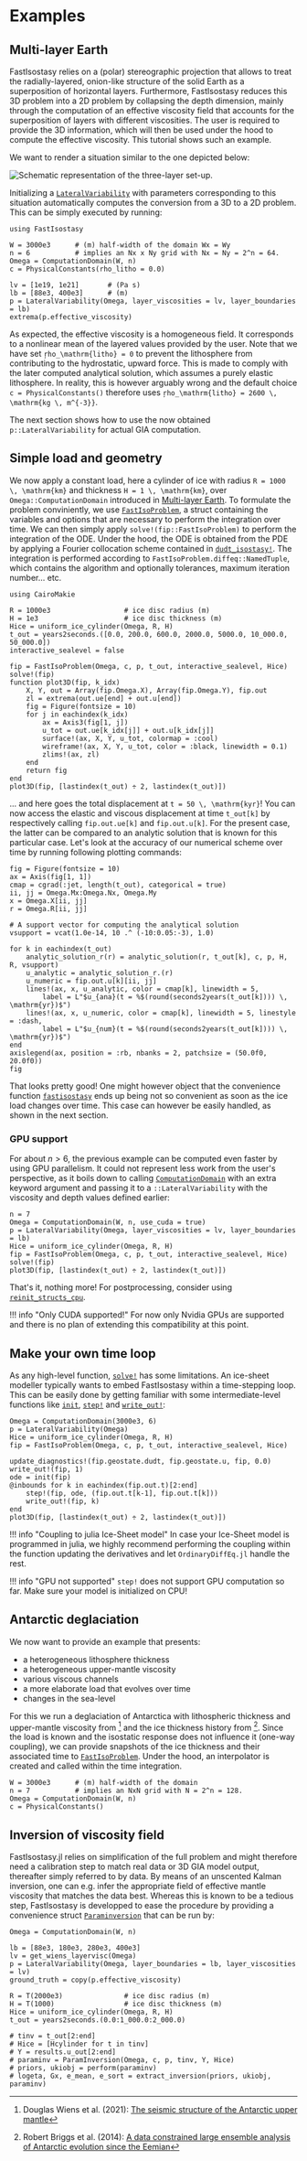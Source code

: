 # Examples

## Multi-layer Earth

FastIsostasy relies on a (polar) stereographic projection that allows to treat the radially-layered, onion-like structure of the solid Earth as a superposition of horizontal layers. Furthermore, FastIsostasy reduces this 3D problem into a 2D problem by collapsing the depth dimension, mainly through the computation of an effective viscosity field that accounts for the superposition of layers with different viscosities. The user is required to provide the 3D information, which will then be used under the hood to compute the effective viscosity. This tutorial shows such an example.

We want to render a situation similar to the one depicted below:

![Schematic representation of the three-layer set-up.](assets/sketch_nlayer_model.png)

Initializing a [`LateralVariability`](@ref) with parameters corresponding to this situation automatically computes the conversion from a 3D to a 2D problem. This can be simply executed by running:

```@example MAIN
using FastIsostasy

W = 3000e3      # (m) half-width of the domain Wx = Wy
n = 6           # implies an Nx x Ny grid with Nx = Ny = 2^n = 64.
Omega = ComputationDomain(W, n)
c = PhysicalConstants(rho_litho = 0.0)

lv = [1e19, 1e21]       # (Pa s)
lb = [88e3, 400e3]      # (m)
p = LateralVariability(Omega, layer_viscosities = lv, layer_boundaries = lb)
extrema(p.effective_viscosity)
```

As expected, the effective viscosity is a homogeneous field. It corresponds to a nonlinear mean of the layered values provided by the user. Note that we have set `` ŗho_\mathrm{litho} = 0 `` to prevent the lithosphere from contributing to the hydrostatic, upward force. This is made to comply with the later computed analytical solution, which assumes a purely elastic lithosphere. In reality, this is however arguably wrong and the default choice `c = PhysicalConstants()` therefore uses `` ŗho_\mathrm{litho} = 2600 \, \mathrm{kg \, m^{-3}} ``.

The next section shows how to use the now obtained `p::LateralVariability` for actual GIA computation.

## Simple load and geometry

We now apply a constant load, here a cylinder of ice with radius ``R = 1000 \, \mathrm{km}`` and thickness ``H = 1 \, \mathrm{km}``, over `Omega::ComputationDomain` introduced in [Multi-layer Earth](@ref). To formulate the problem conviniently, we use [`FastIsoProblem`](@ref), a struct containing the variables and options that are necessary to perform the integration over time. We can then simply apply `solve!(fip::FastIsoProblem)` to perform the integration of the ODE. Under the hood, the ODE is obtained from the PDE by applying a Fourier collocation scheme contained in [`dudt_isostasy!`](@ref). The integration is performed according to `FastIsoProblem.diffeq::NamedTuple`, which contains the algorithm and optionally tolerances, maximum iteration number... etc.

```@example MAIN
using CairoMakie

R = 1000e3                  # ice disc radius (m)
H = 1e3                     # ice disc thickness (m)
Hice = uniform_ice_cylinder(Omega, R, H)
t_out = years2seconds.([0.0, 200.0, 600.0, 2000.0, 5000.0, 10_000.0, 50_000.0])
interactive_sealevel = false

fip = FastIsoProblem(Omega, c, p, t_out, interactive_sealevel, Hice)
solve!(fip)
function plot3D(fip, k_idx)
    X, Y, out = Array(fip.Omega.X), Array(fip.Omega.Y), fip.out
    zl = extrema(out.ue[end] + out.u[end])
    fig = Figure(fontsize = 10)
    for j in eachindex(k_idx)
        ax = Axis3(fig[1, j])
        u_tot = out.ue[k_idx[j]] + out.u[k_idx[j]]
        surface!(ax, X, Y, u_tot, colormap = :cool)
        wireframe!(ax, X, Y, u_tot, color = :black, linewidth = 0.1)
        zlims!(ax, zl)
    end
    return fig
end
plot3D(fip, [lastindex(t_out) ÷ 2, lastindex(t_out)])
```

... and here goes the total displacement at ``t = 50 \, \mathrm{kyr}``! You can now access the elastic and viscous displacement at time `t_out[k]` by respectively calling `fip.out.ue[k]` and `fip.out.u[k]`. For the present case, the latter can be compared to an analytic solution that is known for this particular case. Let's look at the accuracy of our numerical scheme over time by running following plotting commands:

```@example MAIN
fig = Figure(fontsize = 10)
ax = Axis(fig[1, 1])
cmap = cgrad(:jet, length(t_out), categorical = true)
ii, jj = Omega.Mx:Omega.Nx, Omega.My
x = Omega.X[ii, jj]
r = Omega.R[ii, jj]

# A support vector for computing the analytical solution
vsupport = vcat(1.0e-14, 10 .^ (-10:0.05:-3), 1.0)

for k in eachindex(t_out)
    analytic_solution_r(r) = analytic_solution(r, t_out[k], c, p, H, R, vsupport)
    u_analytic = analytic_solution_r.(r)
    u_numeric = fip.out.u[k][ii, jj]
    lines!(ax, x, u_analytic, color = cmap[k], linewidth = 5,
        label = L"$u_{ana}(t = %$(round(seconds2years(t_out[k]))) \, \mathrm{yr})$")
    lines!(ax, x, u_numeric, color = cmap[k], linewidth = 5, linestyle = :dash,
        label = L"$u_{num}(t = %$(round(seconds2years(t_out[k]))) \, \mathrm{yr})$")
end
axislegend(ax, position = :rb, nbanks = 2, patchsize = (50.0f0, 20.0f0))
fig
```

That looks pretty good! One might however object that the convenience function [`fastisostasy`](@ref) ends up being not so convenient as soon as the ice load changes over time. This case can however be easily handled, as shown in the next section.

### GPU support

For about $n > 6$, the previous example can be computed even faster by using GPU parallelism. It could not represent less work from the user's perspective, as it boils down to calling [`ComputationDomain`](@ref) with an extra keyword argument and passing it to a `::LateralVariability` with the viscosity and depth values defined earlier:

```@example MAIN
n = 7
Omega = ComputationDomain(W, n, use_cuda = true)
p = LateralVariability(Omega, layer_viscosities = lv, layer_boundaries = lb)
Hice = uniform_ice_cylinder(Omega, R, H)
fip = FastIsoProblem(Omega, c, p, t_out, interactive_sealevel, Hice)
solve!(fip)
plot3D(fip, [lastindex(t_out) ÷ 2, lastindex(t_out)])
```

That's it, nothing more! For postprocessing, consider using [`reinit_structs_cpu`](@ref).

!!! info "Only CUDA supported!"
    For now only Nvidia GPUs are supported and there is no plan of extending this compatibility at this point.

## Make your own time loop

As any high-level function, [`solve!`](@ref) has some limitations. An ice-sheet modeller typically wants to embed FastIsostasy within a time-stepping loop. This can be easily done by getting familiar with some intermediate-level functions like [`init`](@ref), [`step!`](@ref) and [`write_out!`](@ref):

```@example MAIN
Omega = ComputationDomain(3000e3, 6)
p = LateralVariability(Omega)
Hice = uniform_ice_cylinder(Omega, R, H)
fip = FastIsoProblem(Omega, c, p, t_out, interactive_sealevel, Hice)

update_diagnostics!(fip.geostate.dudt, fip.geostate.u, fip, 0.0)
write_out!(fip, 1)
ode = init(fip)
@inbounds for k in eachindex(fip.out.t)[2:end]
    step!(fip, ode, (fip.out.t[k-1], fip.out.t[k]))
    write_out!(fip, k)
end
plot3D(fip, [lastindex(t_out) ÷ 2, lastindex(t_out)])
```

!!! info "Coupling to julia Ice-Sheet model"
    In case your Ice-Sheet model is programmed in julia, we highly recommend performing
    the coupling within the function updating the derivatives and let `OrdinaryDiffEq.jl`
    handle the rest.

!!! info "GPU not supported"
    `step!` does not support GPU computation so far. Make sure your model is initialized
    on CPU!
## Antarctic deglaciation

We now want to provide an example that presents:
- a heterogeneous lithosphere thickness
- a heterogeneous upper-mantle viscosity
- various viscous channels
- a more elaborate load that evolves over time
- changes in the sea-level

For this we run a deglaciation of Antarctica with lithospheric thickness and upper-mantle viscosity from [^Wiens2021] and the ice thickness history from [^Briggs2014]. Since the load is known and the isostatic response does not influence it (one-way coupling), we can provide snapshots of the ice thickness and their associated time to [`FastIsoProblem`](@ref). Under the hood, an interpolator is created and called within the time integration. 

```@example MAIN
W = 3000e3      # (m) half-width of the domain
n = 7           # implies an NxN grid with N = 2^n = 128.
Omega = ComputationDomain(W, n)
c = PhysicalConstants()
```

## Inversion of viscosity field

FastIsostasy.jl relies on simplification of the full problem and might therefore need a calibration step to match real data or 3D GIA model output, thereafter simply referred to by data. By means of an unscented Kalman inversion, one can e.g. infer the appropriate field of effective mantle viscosity that matches the data best. Whereas this is known to be a tedious step, FastIsostasy is developped to ease the procedure by providing a convenience struct [`Paraminversion`](@ref) that can be run by:

```@example MAIN
Omega = ComputationDomain(W, n)

lb = [88e3, 180e3, 280e3, 400e3]
lv = get_wiens_layervisc(Omega)
p = LateralVariability(Omega, layer_boundaries = lb, layer_viscosities = lv)
ground_truth = copy(p.effective_viscosity)

R = T(2000e3)               # ice disc radius (m)
H = T(1000)                 # ice disc thickness (m)
Hice = uniform_ice_cylinder(Omega, R, H)
t_out = years2seconds.(0.0:1_000.0:2_000.0)

# tinv = t_out[2:end]
# Hice = [Hcylinder for t in tinv]
# Y = results.u_out[2:end]
# paraminv = ParamInversion(Omega, c, p, tinv, Y, Hice)
# priors, ukiobj = perform(paraminv)
# logeta, Gx, e_mean, e_sort = extract_inversion(priors, ukiobj, paraminv)
```

[^Wiens2021]:
    Douglas Wiens et al. (2021): [The seismic structure of the Antarctic upper mantle](https://doi.org/10.1144/M56-2020-18)

[^Briggs2014]:
    Robert Briggs et al. (2014): [A data constrained large ensemble analysis of Antarctic evolution since the Eemian](https://doi.org/10.1016/j.quascirev.2014.09.003)